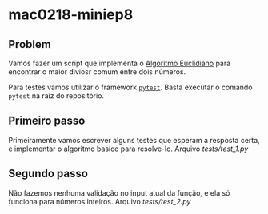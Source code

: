 # mac0218-miniep8

## Problem

Vamos fazer um script que implementa o [Algoritmo Euclidiano](https://en.wikipedia.org/wiki/Euclidean_algorithm) para encontrar o maior diviosr comum entre dois números.

Para testes vamos utilizar o framework [`pytest`](https://docs.pytest.org/en/7.1.x/). Basta executar o comando `pytest` na raiz do repositório.

## Primeiro passo

Primeiramente vamos escrever alguns testes que esperam a resposta certa, e implementar o algoritmo basico para resolve-lo. Arquivo *tests/test_1.py*

## Segundo passo

Não fazemos nenhuma validação no input atual da função, e ela só funciona para números inteiros. Arquivo *tests/test_2.py*
